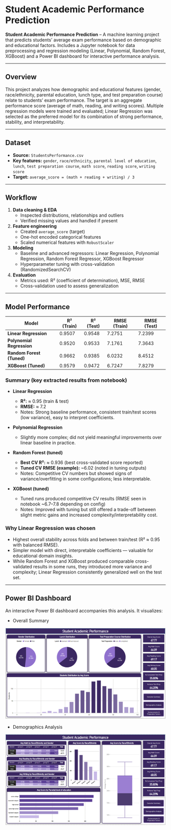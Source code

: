 # Student Academic Performance Prediction

**Student Academic Performance Prediction** – A machine learning project that predicts students’ average exam performance based on demographic and educational factors. Includes a Jupyter notebook for data preprocessing and regression modeling (Linear, Polynomial, Random Forest, XGBoost) and a Power BI dashboard for interactive performance analysis.

---

## Overview
This project analyzes how demographic and educational features (gender, race/ethnicity, parental education, lunch type, and test preparation course) relate to students’ exam performance. The target is an aggregate performance score (average of math, reading, and writing scores). Multiple regression models were trained and evaluated; Linear Regression was selected as the preferred model for its combination of strong performance, stability, and interpretability.

---

## Dataset
- **Source:** `StudentsPerformance.csv`  
- **Key features:** `gender`, `race/ethnicity`, `parental level of education`, `lunch`, `test preparation course`, `math score`, `reading score`, `writing score`  
- **Target:** `average_score = (math + reading + writing) / 3`

---

## Workflow
1. **Data cleaning & EDA**
   - Inspected distributions, relationships and outliers
   - Verified missing values and handled if present
2. **Feature engineering**
   - Created `average_score` (target)
   - One-hot encoded categorical features
   - Scaled numerical features with `RobustScaler`
3. **Modeling**
   - Baseline and advanced regressors: Linear Regression, Polynomial Regression, Random Forest Regressor, XGBoost Regressor
   - Hyperparameter tuning with cross-validation (RandomizedSearchCV)
4. **Evaluation**
   - Metrics used: R² (coefficient of determination), MSE, RMSE
   - Cross-validation used to assess generalization

---

## Model Performance

| Model | R² (Train) | R² (Test) | RMSE (Train) | RMSE (Test) |
|--------|-------------|------------|---------------|--------------|
| **Linear Regression** | 0.9507 | 0.9548 | 7.2751 | 7.2399 |
| **Polynomial Regression** | 0.9520 | 0.9533 | 7.1761 | 7.3643 |
| **Random Forest (Tuned)** | 0.9662 | 0.9385 | 6.0232 | 8.4512 |
| **XGBoost (Tuned)** | 0.9579 | 0.9472 | 6.7247 | 7.8279 |

### Summary (key extracted results from notebook)
- **Linear Regression**  
  - **R²:** ≈ 0.95 (train & test)  
  - **RMSE:** ≈ 7.2  
  - Notes: Strong baseline performance, consistent train/test scores (low variance), easy to interpret coefficients.

- **Polynomial Regression**  
  - Slightly more complex; did not yield meaningful improvements over linear baseline in practice.

- **Random Forest (tuned)**  
  - **Best CV R²:** ≈ 0.936 (best cross-validated score reported)  
  - **Tuned CV RMSE (example):** ~6.02 (noted in tuning outputs)  
  - Notes: Competitive CV numbers but showed signs of variance/overfitting in some configurations; less interpretable.

- **XGBoost (tuned)**  
  - Tuned runs produced competitive CV results (RMSE seen in notebook ~6.7–7.8 depending on config)  
  - Notes: Improved with tuning but still offered a trade-off between slight metric gains and increased complexity/interpretability cost.

### Why Linear Regression was chosen
- Highest overall stability across folds and between train/test (R² ≈ 0.95 with balanced RMSE).
- Simpler model with direct, interpretable coefficients — valuable for educational domain insights.
- While Random Forest and XGBoost produced comparable cross-validated results in some runs, they introduced more variance and complexity; Linear Regression consistently generalized well on the test set.

---

## Power BI Dashboard
An interactive Power BI dashboard accompanies this analysis. It visualizes:
- Overall Summary
  
![Dashboard Page 1](Images/Dashboard_Page1.PNG)

- Demographics Analysis
  
![Dashboard Page 2](Images/Dashboard_Page2.PNG)
